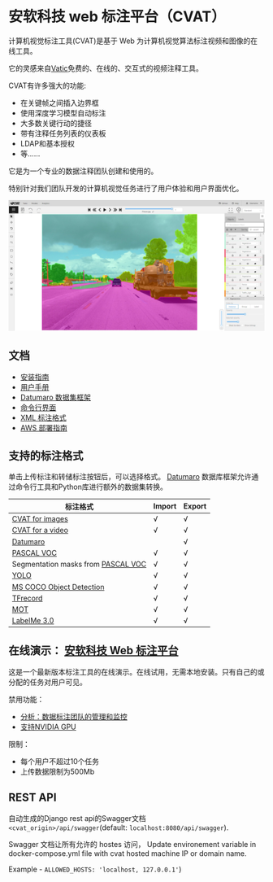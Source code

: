 # 安软科技 web 标注平台（CVAT）

计算机视觉标注工具(CVAT)是基于 Web 为计算机视觉算法标注视频和图像的在线工具。

它的灵感来自[Vatic](http://carlvondrick.com/vatic/)免费的、在线的、交互式的视频注释工具。

CVAT有许多强大的功能:
- 在关键帧之间插入边界框
- 使用深度学习模型自动标注
- 大多数关键行动的捷径
- 带有注释任务列表的仪表板
- LDAP和基本授权
- 等……

它是为一个专业的数据注释团队创建和使用的。

特别针对我们团队开发的计算机视觉任务进行了用户体验和用户界面优化。

![CVAT screenshot](cvat/apps/documentation/static/documentation/images/cvat.jpg)

## 文档

- [安装指南](cvat/apps/documentation/installation.md)
- [用户手册](cvat/apps/documentation/user_guide.md)
- [Datumaro 数据集框架](datumaro/README.md)
- [命令行界面](utils/cli/)
- [XML 标注格式](cvat/apps/documentation/xml_format.md)
- [AWS 部署指南](cvat/apps/documentation/AWS-Deployment-Guide.md)

## 支持的标注格式

单击上传标注和转储标注按钮后，可以选择格式。
[Datumaro](datumaro/README.md) 数据库框架允许通过命令行工具和Python库进行额外的数据集转换。

| 标注格式                                                                          | Import | Export |
| ------------------------------------------------------------------------------------------ | ------ | ------ |
| [CVAT for images](cvat/apps/documentation/xml_format.md#annotation)                        | √      | √      |
| [CVAT for a video](cvat/apps/documentation/xml_format.md#interpolation)                    | √      | √      |
| [Datumaro](datumaro/README.md)                                                             |        | √      |
| [PASCAL VOC](http://host.robots.ox.ac.uk/pascal/VOC/)                                      | √      | √      |
| Segmentation masks from [PASCAL VOC](http://host.robots.ox.ac.uk/pascal/VOC/)              | √      | √      |
| [YOLO](https://pjreddie.com/darknet/yolo/)                                                 | √      | √      |
| [MS COCO Object Detection](http://cocodataset.org/#format-data)                            | √      | √      |
| [TFrecord](https://www.tensorflow.org/tutorials/load_data/tf_records)                      | √      | √      |
| [MOT](https://motchallenge.net/)                                                           | √      | √      |
| [LabelMe 3.0](http://labelme.csail.mit.edu/Release3.0)                                     | √      | √      |

## 在线演示： [安软科技 Web 标注平台](http://alexking.site:8080/)

这是一个最新版本标注工具的在线演示。在线试用，无需本地安装。只有自己的或分配的任务对用户可见。

禁用功能：
- [分析：数据标注团队的管理和监控](/components/analytics/README.md)
- [支持NVIDIA GPU](/components/cuda/README.md)

限制：
- 每个用户不超过10个任务
- 上传数据限制为500Mb

## REST API

自动生成的Django rest api的Swagger文档 ``<cvat_origin>/api/swagger``(default: ``localhost:8080/api/swagger``).

Swagger 文档让所有允许的 hostes 访问， Update environement variable in docker-compose.yml file with cvat hosted machine IP or domain name.

Example - ``ALLOWED_HOSTS: 'localhost, 127.0.0.1'``)
